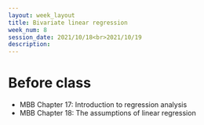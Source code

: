 ```yaml
---
layout: week_layout
title: Bivariate linear regression
week_num: 8
session_date: 2021/10/18<br>2021/10/19
description:
---
```


# Before class

- MBB Chapter 17: Introduction to regression analysis
- MBB Chapter 18: The assumptions of linear regression
